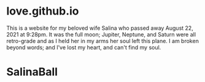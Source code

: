 # love.github.io

This is a website for my beloved wife Salina who passed away August 22, 2021 at 9:28pm.  It was the full moon; Jupiter, Neptune, and Saturn were all retro-grade
and as I held her in my arms her soul left this plane.  I am broken beyond words; and I've lost my heart, and can't find my soul.
# SalinaBall

